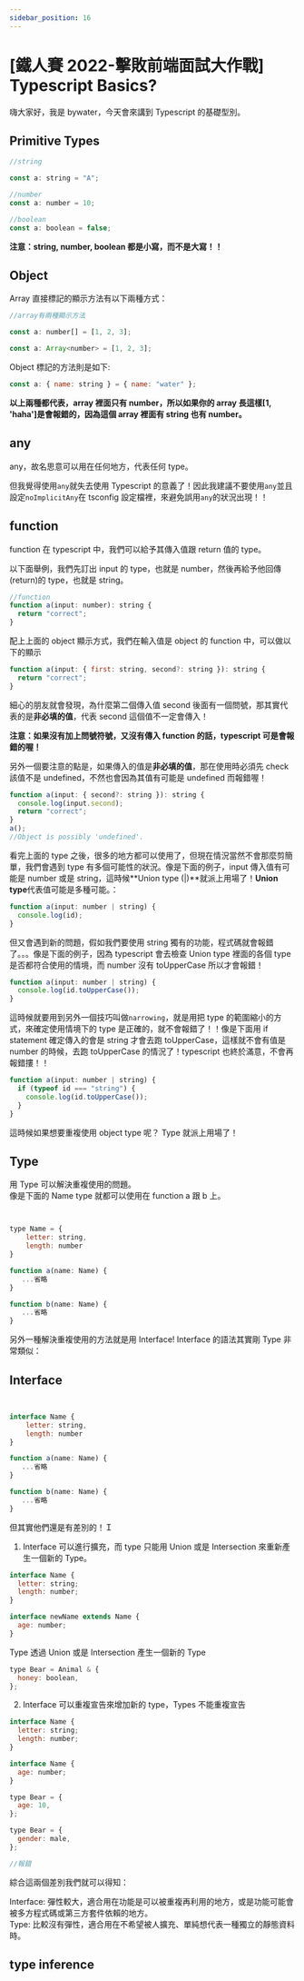 ```yaml
---
sidebar_position: 16
---
```


# [鐵人賽 2022-擊敗前端面試大作戰] Typescript Basics?

嗨大家好，我是 bywater，今天會來講到 Typescript 的基礎型別。

## Primitive Types

```js
//string

const a: string = "A";

//number
const a: number = 10;

//boolean
const a: boolean = false;
```

**注意：string, number, boolean 都是小寫，而不是大寫！！**

## Object

Array 直接標記的顯示方法有以下兩種方式：

```js
//array有兩種顯示方法

const a: number[] = [1, 2, 3];

const a: Array<number> = [1, 2, 3];
```

Object 標記的方法則是如下:

```js
const a: { name: string } = { name: "water" };
```

**以上兩種都代表，array 裡面只有 number，所以如果你的 array 長這樣[1, 'haha']是會報錯的，因為這個 array 裡面有 string 也有 number。**

## any

any，故名思意可以用在任何地方，代表任何 type。

但我覺得使用`any`就失去使用 Typescript 的意義了！因此我建議不要使用`any`並且設定`noImplicitAny`在 tsconfig 設定檔裡，來避免誤用`any`的狀況出現！！

## function

function 在 typescript 中，我們可以給予其傳入值跟 return 值的 type。

以下面舉例，我們先訂出 input 的 type，也就是 number，然後再給予他回傳(return)的 type，也就是 string。

```js
//function
function a(input: number): string {
  return "correct";
}
```

配上上面的 object 顯示方式，我們在輸入值是 object 的 function 中，可以做以下的顯示

```js
function a(input: { first: string, second?: string }): string {
  return "correct";
}
```

細心的朋友就會發現，為什麼第二個傳入值 second 後面有一個問號，那其實代表的是**非必填的值**，代表 second 這個值不一定會傳入！

**注意：如果沒有加上問號符號，又沒有傳入 function 的話，typescript 可是會報錯的喔！**

另外一個要注意的點是，如果傳入的值是**非必填的值**，那在使用時必須先 check 該值不是 undefined，不然也會因為其值有可能是 undefined 而報錯喔！

```js
function a(input: { second?: string }): string {
  console.log(input.second);
  return "correct";
}
a();
//Object is possibly 'undefined'.
```

看完上面的 type 之後，很多的地方都可以使用了，但現在情況當然不會那麼剪簡單，我們會遇到 type 有多個可能性的狀況。像是下面的例子，input 傳入值有可能是 number 或是 string，這時候**Union type (|)**就派上用場了！**Union type**代表值可能是多種可能。：

```js
function a(input: number | string) {
  console.log(id);
}
```

但又會遇到新的問題，假如我們要使用 string 獨有的功能，程式碼就會報錯了。。。像是下面的例子，因為 typescript 會去檢查 Union type 裡面的各個 type 是否都符合使用的情境，而 number 沒有 toUpperCase 所以才會報錯！

```js
function a(input: number | string) {
  console.log(id.toUpperCase());
}
```

這時候就要用到另外一個技巧叫做`narrowing`，就是用把 type 的範圍縮小的方式，來確定使用情境下的 type 是正確的，就不會報錯了！！像是下面用 if statement 確定傳入的會是 string 才會去跑 toUpperCase，這樣就不會有值是 number 的時候，去跑 toUpperCase 的情況了！typescript 也終於滿意，不會再報錯摟！！

```js
function a(input: number | string) {
  if (typeof id === "string") {
    console.log(id.toUpperCase());
  }
}
```

這時候如果想要重複使用 object type 呢？ Type 就派上用場了！

## Type

用 Type 可以解決重複使用的問題。  
像是下面的 Name type 就都可以使用在 function a 跟 b 上。

```js


type Name = {
    letter: string,
    length: number
}

function a(name: Name) {
   ...省略
}

function b(name: Name) {
   ...省略
}

```

另外一種解決重複使用的方法就是用 Interface! Interface 的語法其實剛 Type 非常類似：

## Interface

```js


interface Name {
    letter: string,
    length: number
}

function a(name: Name) {
   ...省略
}

function b(name: Name) {
   ...省略
}

```

但其實他們還是有差別的！Ｉ

1.  Interface 可以進行擴充，而 type 只能用 Union 或是 Intersection 來重新產生一個新的 Type。

```js
interface Name {
  letter: string;
  length: number;
}

interface newName extends Name {
  age: number;
}
```

Type 透過 Union 或是 Intersection 產生一個新的 Type

```js
type Bear = Animal & {
  honey: boolean,
};
```

2. Interface 可以重複宣告來增加新的 type，Types 不能重複宣告

```js
interface Name {
  letter: string;
  length: number;
}

interface Name {
  age: number;
}
```

```js
type Bear = {
  age: 10,
};

type Bear = {
  gender: male,
};

//報錯
```

綜合這兩個差別我們就可以得知：

Interface: 彈性較大，適合用在功能是可以被重複再利用的地方，或是功能可能會被多方程式碼或第三方套件依賴的地方。  
Type: 比較沒有彈性，適合用在不希望被人擴充、單純想代表一種獨立的靜態資料時。

## type inference

```

```

